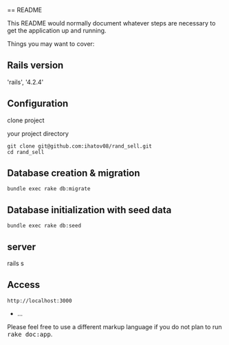 == README

This README would normally document whatever steps are necessary to get the
application up and running.

Things you may want to cover:

## Rails version

'rails', '4.2.4'

## Configuration

clone project

your project directory

```
git clone git@github.com:ihatov08/rand_sell.git
cd rand_sell
```

## Database creation & migration

```
bundle exec rake db:migrate
```

## Database initialization with seed data

```
bundle exec rake db:seed
```

## server

rails s

## Access

```
http://localhost:3000
```

* ...


Please feel free to use a different markup language if you do not plan to run
<tt>rake doc:app</tt>.
